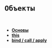 # `Объекты`


<br>

* **<a href="./pages/basic/readme.md">Основы</a>**
* **<a href="./pages/this/readme.md">this</a>**
* **<a href="./pages/bind-call-apply/readme.md">bind / call / apply</a>**



